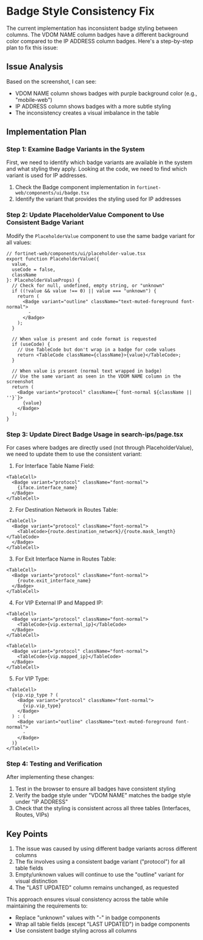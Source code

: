# Badge Style Consistency Fix

The current implementation has inconsistent badge styling between columns. The VDOM NAME column badges have a different background color compared to the IP ADDRESS column badges. Here's a step-by-step plan to fix this issue:

## Issue Analysis

Based on the screenshot, I can see:
- VDOM NAME column shows badges with purple background color (e.g., "mobile-web")
- IP ADDRESS column shows badges with a more subtle styling
- The inconsistency creates a visual imbalance in the table

## Implementation Plan

### Step 1: Examine Badge Variants in the System

First, we need to identify which badge variants are available in the system and what styling they apply. Looking at the code, we need to find which variant is used for IP addresses.

1. Check the Badge component implementation in `fortinet-web/components/ui/badge.tsx`
2. Identify the variant that provides the styling used for IP addresses

### Step 2: Update PlaceholderValue Component to Use Consistent Badge Variant

Modify the `PlaceholderValue` component to use the same badge variant for all values:

```tsx
// fortinet-web/components/ui/placeholder-value.tsx
export function PlaceholderValue({
  value,
  useCode = false,
  className
}: PlaceholderValueProps) {
  // Check for null, undefined, empty string, or "unknown"
  if ((!value && value !== 0) || value === "unknown") {
    return (
      <Badge variant="outline" className="text-muted-foreground font-normal">
        -
      </Badge>
    );
  }
  
  // When value is present and code format is requested
  if (useCode) {
    // Use TableCode but don't wrap in a badge for code values
    return <TableCode className={className}>{value}</TableCode>;
  }
  
  // When value is present (normal text wrapped in badge)
  // Use the same variant as seen in the VDOM NAME column in the screenshot
  return (
    <Badge variant="protocol" className={`font-normal ${className || ''}`}>
      {value}
    </Badge>
  );
}
```

### Step 3: Update Direct Badge Usage in search-ips/page.tsx

For cases where badges are directly used (not through PlaceholderValue), we need to update them to use the consistent variant:

1. For Interface Table Name Field:
```tsx
<TableCell>
  <Badge variant="protocol" className="font-normal">
    {iface.interface_name}
  </Badge>
</TableCell>
```

2. For Destination Network in Routes Table:
```tsx
<TableCell>
  <Badge variant="protocol" className="font-normal">
    <TableCode>{route.destination_network}/{route.mask_length}</TableCode>
  </Badge>
</TableCell>
```

3. For Exit Interface Name in Routes Table:
```tsx
<TableCell>
  <Badge variant="protocol" className="font-normal">
    {route.exit_interface_name}
  </Badge>
</TableCell>
```

4. For VIP External IP and Mapped IP:
```tsx
<TableCell>
  <Badge variant="protocol" className="font-normal">
    <TableCode>{vip.external_ip}</TableCode>
  </Badge>
</TableCell>

<TableCell>
  <Badge variant="protocol" className="font-normal">
    <TableCode>{vip.mapped_ip}</TableCode>
  </Badge>
</TableCell>
```

5. For VIP Type:
```tsx
<TableCell>
  {vip.vip_type ? (
    <Badge variant="protocol" className="font-normal">
      {vip.vip_type}
    </Badge>
  ) : (
    <Badge variant="outline" className="text-muted-foreground font-normal">
      -
    </Badge>
  )}
</TableCell>
```

### Step 4: Testing and Verification

After implementing these changes:

1. Test in the browser to ensure all badges have consistent styling
2. Verify the badge style under "VDOM NAME" matches the badge style under "IP ADDRESS"
3. Check that the styling is consistent across all three tables (Interfaces, Routes, VIPs)

## Key Points

1. The issue was caused by using different badge variants across different columns
2. The fix involves using a consistent badge variant ("protocol") for all table fields
3. Empty/unknown values will continue to use the "outline" variant for visual distinction
4. The "LAST UPDATED" column remains unchanged, as requested

This approach ensures visual consistency across the table while maintaining the requirements to:
- Replace "unknown" values with "-" in badge components
- Wrap all table fields (except "LAST UPDATED") in badge components
- Use consistent badge styling across all columns